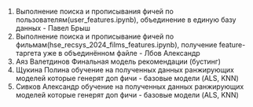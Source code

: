 1. Выполнение поиска и прописывания фичей по пользователям(user_features.ipynb), объединение в единую базу данных - Павел Брыш
2. Выполнение поиска и прописывание фичей по фильмам(hse_recsys_2024_films_features.ipynb), получение feature-таргета уже в объединённом файле - Лбов Александр
3. Аяз Валетдинов Финальная модель рекомендации (бустинг)
4. Щукина Полина  обучение на полученных данных  ранжирующих моделей которые генерят доп фичи - базовые модели (ALS, KNN)
5. Сивков Александр обучение на полученных данных  ранжирующих моделей которые генерят доп фичи - базовые модели (ALS, KNN)
